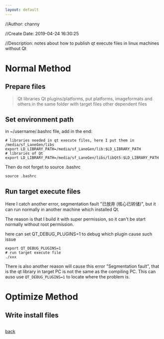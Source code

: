 ```yaml
---
layout: default
---
```


//Author: channy

//Create Date: 2019-04-24 16:30:25

//Description: notes about how to publish qt execute files in linux machines without Qt 

# Normal Method
## Prepare files
> Qt libraries
> Qt plugins/platforms, put platforms, imageformats and others in the same folder with target files
> other dependent files

## Set environment path
in ~/username/.bashrc file, add in the end:
```
# libraries needed in qt execute files, here I put them in /media/sf_LaneGen/libs
export LD_LIBRARY_PATH=/media/sf_LaneGen/lib:$LD_LIBRARY_PATH
# libraries of Qt
export LD_LIBRARY_PATH=/media/sf_LaneGen/libs/libQt5:$LD_LIBRARY_PATH
```

Then do not forget to source .bashrc
```
source .bashrc
```

## Run target execute files
Here I catch another error, segmentation fault "已放弃 (核心已转储)", but it can run normally in another machine which installed Qt.

The reason is that I build it with super permission, so it can't be start normally without root permission.

here can set QT_DEBUG_PLUGINS=1 to debug which plugin cause such issue
```
export QT_DEBUG_PLUGINS=1
# run target execute file
./xxx 
```

There is also another reason will cause this error "Segmentation fault", that is the qt library in target PC is not the same as the compiling PC. This can auso use `QT_DEBUG_PLUGINS=1` to locate where the problem is.

# Optimize Method
## Write install files
```
```
[back](./)
